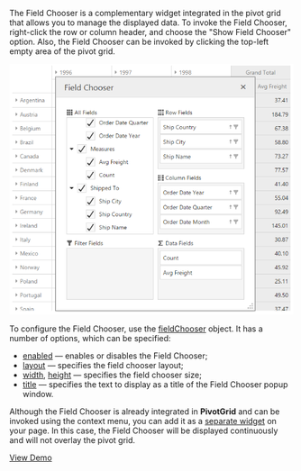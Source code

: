 The Field Chooser is a complementary widget integrated in the pivot grid that allows you to manage the displayed data. To invoke the Field Chooser, right-click the row or column header, and choose the "Show Field Chooser" option. Also, the Field Chooser can be invoked by clicking the top-left empty area of the pivot grid.

![DevExtreme PivotGrid FieldChooser](/images/DataGrid/PivotGridFieldChooser.png)

To configure the Field Chooser, use the [fieldChooser](/api-reference/10%20UI%20Widgets/dxPivotGrid/1%20Configuration/fieldChooser '/Documentation/ApiReference/UI_Widgets/dxPivotGrid/Configuration/fieldChooser/') object. It has a number of options, which can be specified:

- [enabled](/api-reference/10%20UI%20Widgets/dxPivotGrid/1%20Configuration/fieldChooser/enabled.md '/Documentation/ApiReference/UI_Widgets/dxPivotGrid/Configuration/fieldChooser/#enabled') &#8212; enables or disables the Field Chooser;
- [layout](/api-reference/10%20UI%20Widgets/dxPivotGrid/1%20Configuration/fieldChooser/layout.md '/Documentation/ApiReference/UI_Widgets/dxPivotGrid/Configuration/fieldChooser/#layout') &#8212; specifies the field chooser layout;
- [width](/api-reference/10%20UI%20Widgets/dxPivotGrid/1%20Configuration/fieldChooser/width.md '/Documentation/ApiReference/UI_Widgets/dxPivotGrid/Configuration/fieldChooser/#width'), [height](/api-reference/10%20UI%20Widgets/dxPivotGrid/1%20Configuration/fieldChooser/height.md '/Documentation/ApiReference/UI_Widgets/dxPivotGrid/Configuration/fieldChooser/#height') &#8212; specifies the field chooser size;
- [title](/api-reference/10%20UI%20Widgets/dxPivotGrid/1%20Configuration/fieldChooser/title.md '/Documentation/ApiReference/UI_Widgets/dxPivotGrid/Configuration/fieldChooser/#title') &#8212; specifies the text to display as a title of the Field Chooser popup window.

Although the Field Chooser is already integrated in **PivotGrid** and can be invoked using the context menu, you can add it as a [separate widget](/api-reference/10%20UI%20Widgets/dxPivotGridFieldChooser '/Documentation/ApiReference/UI_Widgets/dxPivotGridFieldChooser/') on your page. In this case, the Field Chooser will be displayed continuously and will not overlay the pivot grid.

<a href="http://js.devexpress.com/Demos/WidgetsGallery/#demo/data_grid-pivot_grid-field_chooser" class="button orange small fix-width-155" style="margin-right: 20px;" target="_blank">View Demo</a>